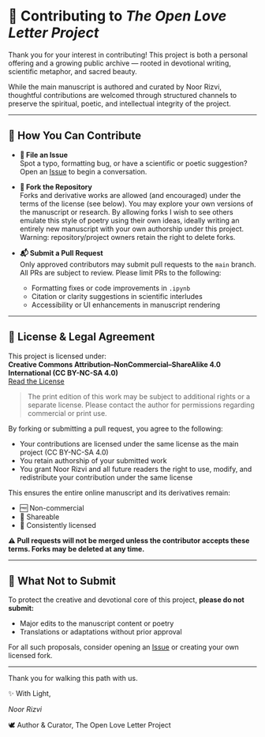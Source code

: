# 🤝 Contributing to *The Open Love Letter Project*

Thank you for your interest in contributing! This project is both a personal offering and a growing public archive — rooted in devotional writing, scientific metaphor, and sacred beauty.

While the main manuscript is authored and curated by Noor Rizvi, thoughtful contributions are welcomed through structured channels to preserve the spiritual, poetic, and intellectual integrity of the project.

---

## 🧠 How You Can Contribute

- **📂 File an Issue**  
  Spot a typo, formatting bug, or have a scientific or poetic suggestion? Open an [Issue](../../issues) to begin a conversation.

- **🔀 Fork the Repository**  
  Forks and derivative works are allowed (and encouraged) under the terms of the license (see below). You may explore your own versions of the manuscript or research. By allowing forks I wish to see others emulate this style of poetry using their own ideas, ideally writing an entirely new manuscript with your own authorship under this project. Warning: repository/project owners retain the right to delete forks.

- **📬 Submit a Pull Request**  
  Only approved contributors may submit pull requests to the `main` branch. All PRs are subject to review. Please limit PRs to the following:
  - Formatting fixes or code improvements in `.ipynb`
  - Citation or clarity suggestions in scientific interludes
  - Accessibility or UI enhancements in manuscript rendering

---

## 🔐 License & Legal Agreement

This project is licensed under:  
**Creative Commons Attribution–NonCommercial–ShareAlike 4.0 International (CC BY-NC-SA 4.0)**  
[Read the License](https://creativecommons.org/licenses/by-nc-sa/4.0/)

> The print edition of this work may be subject to additional rights or a separate license. Please contact the author for permissions regarding commercial or print use.

By forking or submitting a pull request, you agree to the following:

- Your contributions are licensed under the same license as the main project (CC BY-NC-SA 4.0)
- You retain authorship of your submitted work
- You grant Noor Rizvi and all future readers the right to use, modify, and redistribute your contribution under the same license

This ensures the entire online manuscript and its derivatives remain:
- 🆓 Non-commercial
- 🔁 Shareable
- 📜 Consistently licensed

**⚠️ Pull requests will not be merged unless the contributor accepts these terms. Forks may be deleted at any time.**

---

## 🚫 What Not to Submit

To protect the creative and devotional core of this project, **please do not submit:**

- Major edits to the manuscript content or poetry
- Translations or adaptations without prior approval

For all such proposals, consider opening an [Issue](../../issues) or creating your own licensed fork.

---

Thank you for walking this path with us.

✨ With Light,

*Noor Rizvi*

🕊️ Author & Curator, The Open Love Letter Project
